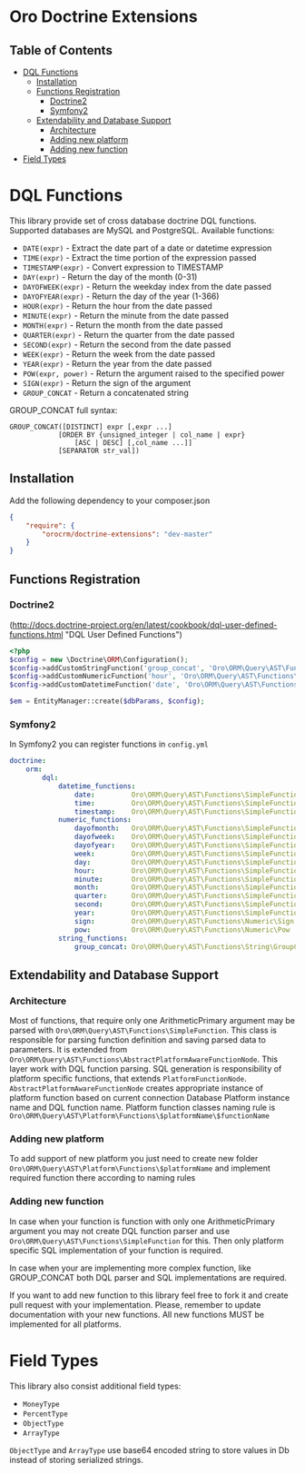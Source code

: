 Oro Doctrine Extensions
=======================

Table of Contents
-----------------

- [DQL Functions](#dql-functions-list)
    - [Installation](#installation)
    - [Functions Registration](#functions-registration)
        - [Doctrine2](#doctrine2)
        - [Symfony2](#symfony2)
    - [Extendability and Database Support](#extendability-and-database-support)
        - [Architecture](#architecture)
        - [Adding new platform](#adding-new-platform)
        - [Adding new function](#adding-new-function)
- [Field Types](#field-types)

DQL Functions
=============

This library provide set of cross database doctrine DQL functions. Supported databases are MySQL and PostgreSQL.
Available functions:

* `DATE(expr)` - Extract the date part of a date or datetime expression
* `TIME(expr)` - Extract the time portion of the expression passed
* `TIMESTAMP(expr)` - Convert expression to TIMESTAMP
* `DAY(expr)` - Return the day of the month (0-31)
* `DAYOFWEEK(expr)` - Return the weekday index from the date passed
* `DAYOFYEAR(expr)` - Return the day of the year (1-366)
* `HOUR(expr)` - Return the hour from the date passed
* `MINUTE(expr)` - Return the minute from the date passed
* `MONTH(expr)` - Return the month from the date passed
* `QUARTER(expr)` - Return the quarter from the date passed
* `SECOND(expr)` - Return the second from the date passed
* `WEEK(expr)` - Return the week from the date passed
* `YEAR(expr)` - Return the year from the date passed
* `POW(expr, power)` - Return the argument raised to the specified power
* `SIGN(expr)` - Return the sign of the argument
* `GROUP_CONCAT` - Return a concatenated string

GROUP_CONCAT full syntax:
```
GROUP_CONCAT([DISTINCT] expr [,expr ...]
            [ORDER BY {unsigned_integer | col_name | expr}
                [ASC | DESC] [,col_name ...]]
            [SEPARATOR str_val])
```

Installation
------------

Add the following dependency to your composer.json
```json
{
    "require": {
        "orocrm/doctrine-extensions": "dev-master"
    }
}
```
Functions Registration
----------------------

### Doctrine2 

(http://docs.doctrine-project.org/en/latest/cookbook/dql-user-defined-functions.html "DQL User Defined Functions")

```php
<?php
$config = new \Doctrine\ORM\Configuration();
$config->addCustomStringFunction('group_concat', 'Oro\ORM\Query\AST\Functions\String\GroupConcat');
$config->addCustomNumericFunction('hour', 'Oro\ORM\Query\AST\Functions\SimpleFunction');
$config->addCustomDatetimeFunction('date', 'Oro\ORM\Query\AST\Functions\SimpleFunction');

$em = EntityManager::create($dbParams, $config);
```

### Symfony2 

In Symfony2 you can register functions in `config.yml`

```yaml
doctrine:
    orm:
        dql:
            datetime_functions:
                date:         Oro\ORM\Query\AST\Functions\SimpleFunction
                time:         Oro\ORM\Query\AST\Functions\SimpleFunction
                timestamp:    Oro\ORM\Query\AST\Functions\SimpleFunction
            numeric_functions:
                dayofmonth:   Oro\ORM\Query\AST\Functions\SimpleFunction
                dayofweek:    Oro\ORM\Query\AST\Functions\SimpleFunction
                dayofyear:    Oro\ORM\Query\AST\Functions\SimpleFunction
                week:         Oro\ORM\Query\AST\Functions\SimpleFunction
                day:          Oro\ORM\Query\AST\Functions\SimpleFunction
                hour:         Oro\ORM\Query\AST\Functions\SimpleFunction
                minute:       Oro\ORM\Query\AST\Functions\SimpleFunction
                month:        Oro\ORM\Query\AST\Functions\SimpleFunction
                quarter:      Oro\ORM\Query\AST\Functions\SimpleFunction
                second:       Oro\ORM\Query\AST\Functions\SimpleFunction
                year:         Oro\ORM\Query\AST\Functions\SimpleFunction
                sign:         Oro\ORM\Query\AST\Functions\Numeric\Sign
                pow:          Oro\ORM\Query\AST\Functions\Numeric\Pow
            string_functions:
                group_concat: Oro\ORM\Query\AST\Functions\String\GroupConcat
```

Extendability and Database Support
----------------------------------

### Architecture

Most of functions, that require only one ArithmeticPrimary argument may be parsed with `Oro\ORM\Query\AST\Functions\SimpleFunction`.
This class is responsible for parsing function definition and saving parsed data to parameters. It is extended from
`Oro\ORM\Query\AST\Functions\AbstractPlatformAwareFunctionNode`. This layer work with DQL function parsing.
SQL generation is responsibility of platform specific functions, that extends `PlatformFunctionNode`.
`AbstractPlatformAwareFunctionNode` creates appropriate instance of platform function based on current connection Database Platform instance
name and DQL function name.
Platform function classes naming rule is `Oro\ORM\Query\AST\Platform\Functions\$platformName\$functionName`

### Adding new platform
To add support of new platform you just need to create new folder `Oro\ORM\Query\AST\Platform\Functions\$platformName`
and implement required function there according to naming rules

### Adding new function

In case when your function is function with only one ArithmeticPrimary argument you may not create DQL function parser
and use `Oro\ORM\Query\AST\Functions\SimpleFunction` for this. 
Then only platform specific SQL implementation of your function is required.

In case when your are implementing more complex function, like GROUP_CONCAT both DQL parser and SQL implementations are required.

If you want to add new function to this library feel free to fork it and create pull request with your implementation.
Please, remember to update documentation with your new functions. All new functions MUST be implemented for all platforms.

Field Types
===========

This library also consist additional field types:

* `MoneyType`
* `PercentType`
* `ObjectType`
* `ArrayType`

`ObjectType` and `ArrayType` use base64 encoded string to store values in Db instead of storing serialized strings.
